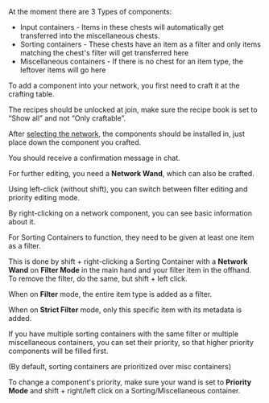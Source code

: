 At the moment there are 3 Types of components:

*   Input containers - Items in these chests will automatically get transferred into the miscellaneous chests.
*   Sorting containers - These chests have an item as a filter and only items matching the chest's filter will get transferred here
*   Miscellaneous containers - If there is no chest for an item type, the leftover items will go here

To add a component into your network, you first need to craft it at the crafting table.

The recipes should be unlocked at join, make sure the recipe book is set to “Show all” and not “Only craftable”.

After [selecting the network](/basics), the components should be installed in, just place down the component you crafted.

You should receive a confirmation message in chat.

For further editing, you need a **Network Wand**, which can also be crafted.

Using left-click (without shift), you can switch between filter editing and priority editing mode.

By right-clicking on a network component, you can see basic information about it.

For Sorting Containers to function, they need to be given at least one item as a filter.

This is done by shift + right-clicking a Sorting Container with a **Network Wand** on **Filter Mode** in the main hand and your filter item in the offhand.  
To remove the filter, do the same, but shift + left click.

When on **Filter** mode, the entire item type is added as a filter.

When on **Strict Filter** mode, only this specific item with its metadata is added.


If you have multiple sorting containers with the same filter or multiple miscellaneous containers, you can set their priority, so that higher priority components will be filled first.

(By default, sorting containers are prioritized over misc containers)

To change a component's priority, make sure your wand is set to **Priority Mode** and shift + right/left click on a Sorting/Miscellaneous container.

